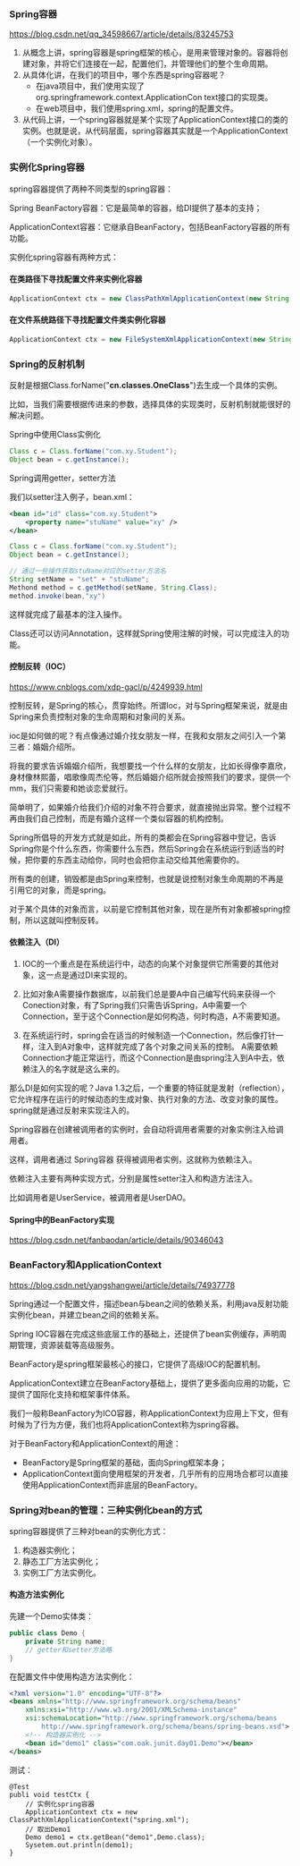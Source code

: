 ### Spring容器


https://blog.csdn.net/qq_34598667/article/details/83245753

1. 从概念上讲，spring容器是spring框架的核心，是用来管理对象的。容器将创建对象，并将它们连接在一起，配置他们，并管理他们的整个生命周期。
2. 从具体化讲，在我们的项目中，哪个东西是spring容器呢？
   - 在java项目中，我们使用实现了org.springframework.context.ApplicationCon
     text接口的实现类。
   - 在web项目中，我们使用spring.xml，spring的配置文件。
3. 从代码上讲，一个spring容器就是某个实现了ApplicationContext接口的类的实例。也就是说，从代码层面，spring容器其实就是一个ApplicationContext（一个实例化对象）。

### 实例化Spring容器

spring容器提供了两种不同类型的spring容器：

Spring BeanFactory容器：它是最简单的容器，给DI提供了基本的支持；

ApplicationContext容器：它继承自BeanFactory，包括BeanFactory容器的所有功能。

实例化spring容器有两种方式：

#### 在类路径下寻找配置文件来实例化容器

```java
ApplicationContext ctx = new ClassPathXmlApplicationContext(new String[]{"spring.xml"});

```

#### 在文件系统路径下寻找配置文件类实例化容器

```java
ApplicationContext ctx = new FileSystemXmlApplicationContext(new String[]{"spring.xml"});
```



### Spring的反射机制

反射是根据Class.forName("**cn.classes.OneClass**")去生成一个具体的实例。

比如，当我们需要根据传进来的参数，选择具体的实现类时，反射机制就能很好的解决问题。

Spring中使用Class实例化

```java
Class c = Class.forName("com.xy.Student");
Object bean = c.getInstance();
```

Spring调用getter，setter方法



我们以setter注入例子，bean.xml：

```xml
<bean id="id" class="com.xy.Student">
    <property name="stuName" value="xy" />
</bean>
```



```java
Class c = Class.forName("com.xy.Student");
Object bean = c.getInstance();

// 通过一些操作获取stuName对应的setter方法名
String setName = "set" + "stuName";
Methond method = c.getMethod(setName, String.Class);
method.invoke(bean,"xy")
```

这样就完成了最基本的注入操作。

Class还可以访问Annotation，这样就Spring使用注解的时候，可以完成注入的功能。

#### 控制反转（IOC）

https://www.cnblogs.com/xdp-gacl/p/4249939.html

控制反转，是Spring的核心，贯穿始终。所谓Ioc，对与Spring框架来说，就是由Spring来负责控制对象的生命周期和对象间的关系。

ioc是如何做的呢？有点像通过婚介找女朋友一样，在我和女朋友之间引入一个第三者：婚姻介绍所。

将我的要求告诉婚姻介绍所，我想要找一个什么样的女朋友，比如长得像李嘉欣，身材像林熙蕾，唱歌像周杰伦等，然后婚姻介绍所就会按照我们的要求，提供一个mm，我们只需要和她谈恋爱就行。

简单明了，如果婚介给我们介绍的对象不符合要求，就直接抛出异常。整个过程不再由我们自己控制，而是有婚介这样一个类似容器的机构控制。

Spring所倡导的开发方式就是如此，所有的类都会在Spring容器中登记，告诉Spring你是个什么东西，你需要什么东西，然后Spring会在系统运行到适当的时候，把你要的东西主动给你，同时也会把你主动交给其他需要你的。

所有类的创建，销毁都是由Spring来控制，也就是说控制对象生命周期的不再是引用它的对象，而是spring。

对于某个具体的对象而言，以前是它控制其他对象，现在是所有对象都被spring控制，所以这就叫控制反转。

#### 依赖注入（DI）

1. IOC的一个重点是在系统运行中，动态的向某个对象提供它所需要的其他对象，这一点是通过DI来实现的。

2. 比如对象A需要操作数据库，以前我们总是要A中自己编写代码来获得一个Conection对象，有了Spring我们只需告诉Spring，A中需要一个Connection，至于这个Connection是如何构造，何时构造，A不需要知道。
3. 在系统运行时，spring会在适当的时候制造一个Connection，然后像打针一样，注入到A对象中，这样就完成了各个对象之间关系的控制。
   A需要依赖Connection才能正常运行，而这个Connection是由spring注入到A中去，依赖注入的名字就是这么来的。

那么DI是如何实现的呢？Java 1.3之后，一个重要的特征就是发射（reflection），它允许程序在运行的时候动态的生成对象、执行对象的方法、改变对象的属性。spring就是通过反射来实现注入的。



Spring容器在创建被调用者的实例时，会自动将调用者需要的对象实例注入给调用者。

这样，调用者通过 Spring容器 获得被调用者实例，这就称为依赖注入。

依赖注入主要有两种实现方式，分别是属性setter注入和构造方法注入。

比如调用者是UserService，被调用者是UserDAO。

#### Spring中的BeanFactory实现

https://blog.csdn.net/fanbaodan/article/details/90346043

### BeanFactory和ApplicationContext

https://blog.csdn.net/yangshangwei/article/details/74937778

Spring通过一个配置文件，描述bean与bean之间的依赖关系，利用java反射功能实例化bean，并建立bean之间的依赖关系。

Spring IOC容器在完成这些底层工作的基础上，还提供了bean实例缓存，声明周期管理，资源装载等高级服务。

BeanFactory是spring框架最核心的接口，它提供了高级IOC的配置机制。

ApplicationContext建立在BeanFactory基础上，提供了更多面向应用的功能，它提供了国际化支持和框架事件体系。

我们一般称BeanFactory为ICO容器，称ApplicationContext为应用上下文，但有时候为了行为方便，我们也将ApplicationContext称为spring容器。

对于BeanFactory和ApplicationContext的用途：

- BeanFactory是Spring框架的基础，面向Spring框架本身；
- ApplicationContext面向使用框架的开发者，几乎所有的应用场合都可以直接使用ApplicationContext而非底层的BeanFactory。

### Spring对bean的管理：三种实例化bean的方式

spring容器提供了三种对bean的实例化方式：

1. 构造器实例化；
2. 静态工厂方法实例化；
3. 实例工厂方法实例化。

#### 构造方法实例化

先建一个Demo实体类：

```java
public class Demo {
	private String name;
	// getter和setter方法略
}
```

在配置文件中使用构造方法实例化：

```xml
<?xml version="1.0" encoding="UTF-8"?>
<beans xmlns="http://www.springframework.org/schema/beans"
    xmlns:xsi="http://www.w3.org/2001/XMLSchema-instance"
    xsi:schemaLocation="http://www.springframework.org/schema/beans
        http://www.springframework.org/schema/beans/spring-beans.xsd">
	<!-- 构造器实例化 -->
	<bean id="demo1" class="com.oak.junit.day01.Demo"></bean>
</beans>
```

测试：

```
@Test
publi void testCtx {
	// 实例化spring容器
	ApplicationContext ctx = new ClassPathXmlApplicationContext("spring.xml");
	// 取出Demo1
	Demo demo1 = ctx.getBean("demo1",Demo.class);
	Sysetem.out.println(demo1);
}
```



